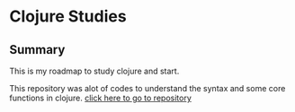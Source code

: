 # Clojure Studies



## Summary

This is my roadmap to study clojure and start.

This repository was alot of codes to understand the syntax and some core functions
in clojure. [click here to go to repository](https://github.com/matheusfrancisco/clojure-guide-to-study)
